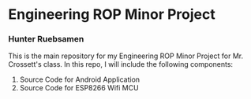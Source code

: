 # Engineering ROP Minor Project
### Hunter Ruebsamen

This is the main repository for my Engineering ROP Minor Project for Mr. Crossett's class.
In this repo, I will include the following components:

1. Source Code for Android Application
2. Source Code for ESP8266 Wifi MCU
